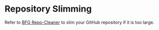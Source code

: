 # Repository Slimming

Refer to [BFG Repo-Cleaner](https://rtyley.github.io/bfg-repo-cleaner/) to slim your GitHub repository if it is too large.